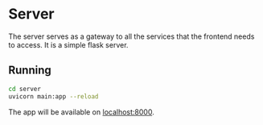 # Server

The server serves as a gateway to all the services that the frontend needs to access. It is a simple flask server.

## Running

```bash
cd server
uvicorn main:app --reload
```

The app will be available on [localhost:8000](localhost:8000).